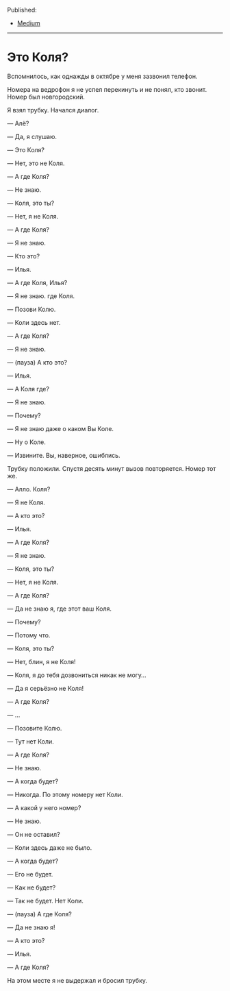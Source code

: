 Published:
* [Medium](https://medium.com/@leamare/spiral-knights-d3d68ea808e)
---
# Это Коля?

Вспомнилось, как однажды в октябре у меня зазвонил телефон.

Номера на ведрофон я не успел перекинуть и не понял, кто звонит. Номер был новгородский.

Я взял трубку. Начался диалог.

— Алё?

— Да, я слушаю.

— Это Коля?

— Нет, это не Коля.

— А где Коля?

— Не знаю.

— Коля, это ты?

— Нет, я не Коля.

— А где Коля?

— Я не знаю.

— Кто это?

— Илья.

— А где Коля, Илья?

— Я не знаю. где Коля.

— Позови Колю.

— Коли здесь нет.

— А где Коля?

— Я не знаю.

— (пауза) А кто это?

— Илья.

— А Коля где?

— Я не знаю.

— Почему?

— Я не знаю даже о каком Вы Коле.

— Ну о Коле.

— Извините. Вы, наверное, ошиблись.

Трубку положили. Спустя десять минут вызов повторяется. Номер тот же.

— Алло. Коля?

— Я не Коля.

— А кто это?

— Илья.

— А где Коля?

— Я не знаю.

— Коля, это ты?

— Нет, я не Коля.

— А где Коля?

— Да не знаю я, где этот ваш Коля.

— Почему?

— Потому что.

— Коля, это ты?

— Нет, блин, я не Коля!

— Коля, я до тебя дозвониться никак не могу…

— Да я серьёзно не Коля!

— А где Коля?

— …

— Позовите Колю.

— Тут нет Коли.

— А где Коля?

— Не знаю.

— А когда будет?

— Никогда. По этому номеру нет Коли.

— А какой у него номер?

— Не знаю.

— Он не оставил?

— Коли здесь даже не было.

— А когда будет?

— Его не будет.

— Как не будет?

— Так не будет. Нет Коли.

— (пауза) А где Коля?

— Да не знаю я!

— А кто это?

— Илья.

— А где Коля?

На этом месте я не выдержал и бросил трубку.
